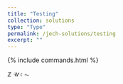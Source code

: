 ```yaml
---
title: "Testing"
collection: solutions
type: "Type"
permalink: /jech-solutions/testing
excerpt: ""
---
```

{% include commands.html %}

<head>
   <script src="https://cdn.jsdelivr.net/npm/mathjax@3/es5/tex-mml-chtml.js"></script>
</head>

$\mathbb{Z}$
$\mathcal{U}$
$\mathfrak{c}$
$\AC$